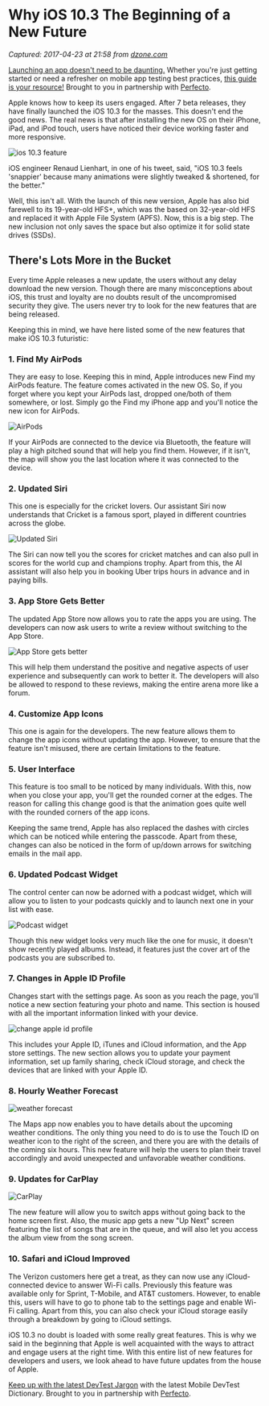 # Why iOS 10.3 The Beginning of a New Future

_Captured: 2017-04-23 at 21:58 from [dzone.com](https://dzone.com/articles/why-ios-103-the-beginning-of-a-new-future?edition=292909&utm_source=Daily%20Digest&utm_medium=email&utm_campaign=dd%202017-04-23)_

[Launching an app doesn't need to be daunting.](https://dzone.com/go?i=204132&u=http%3A%2F%2Finfo.perfectomobile.com%2Febook-mobile-app-testing-best-practices.html%3Futm_source%3Dbgm-dzonespon) Whether you're just getting started or need a refresher on mobile app testing best practices, [this guide is your resource!](https://dzone.com/go?i=204132&u=http%3A%2F%2Finfo.perfectomobile.com%2Febook-mobile-app-testing-best-practices.html%3Futm_source%3Dbgm-dzonespon) Brought to you in partnership with [Perfecto](https://dzone.com/go?i=204132&u=http%3A%2F%2Finfo.perfectomobile.com%2Febook-mobile-app-testing-best-practices.html%3Futm_source%3Dbgm-dzonespon).

Apple knows how to keep its users engaged. After 7 beta releases, they have finally launched the iOS 10.3 for the masses. This doesn't end the good news. The real news is that after installing the new OS on their iPhone, iPad, and iPod touch, users have noticed their device working faster and more responsive.

![ios 10.3 feature](https://11m5ki43y82budjol1gjvv5s-wpengine.netdna-ssl.com/wp-content/uploads/2017/04/ios-10.3-feature.jpg)

iOS engineer Renaud Lienhart, in one of his tweet, said, "iOS 10.3 feels 'snappier' because many animations were slightly tweaked & shortened, for the better."

Well, this isn't all. With the launch of this new version, Apple has also bid farewell to its 19-year-old HFS+, which was the based on 32-year-old HFS and replaced it with Apple File System (APFS). Now, this is a big step. The new inclusion not only saves the space but also optimize it for solid state drives (SSDs).

## There's Lots More in the Bucket

Every time Apple releases a new update, the users without any delay download the new version. Though there are many misconceptions about iOS, this trust and loyalty are no doubts result of the uncompromised security they give. The users never try to look for the new features that are being released.

Keeping this in mind, we have here listed some of the new features that make iOS 10.3 futuristic:

### 1\. Find My AirPods

They are easy to lose. Keeping this in mind, Apple introduces new Find my AirPods feature. The feature comes activated in the new OS. So, if you forget where you kept your AirPods last, dropped one/both of them somewhere, or lost. Simply go the Find my iPhone app and you'll notice the new icon for AirPods.

![AirPods](https://11m5ki43y82budjol1gjvv5s-wpengine.netdna-ssl.com/wp-content/uploads/2017/04/AirPods.jpg)

If your AirPods are connected to the device via Bluetooth, the feature will play a high pitched sound that will help you find them. However, if it isn't, the map will show you the last location where it was connected to the device.

### 2\. Updated Siri

This one is especially for the cricket lovers. Our assistant Siri now understands that Cricket is a famous sport, played in different countries across the globe.

![Updated Siri](https://11m5ki43y82budjol1gjvv5s-wpengine.netdna-ssl.com/wp-content/uploads/2017/04/Updated-Siri.jpg)

The Siri can now tell you the scores for cricket matches and can also pull in scores for the world cup and champions trophy. Apart from this, the AI assistant will also help you in booking Uber trips hours in advance and in paying bills.

### 3\. App Store Gets Better

The updated App Store now allows you to rate the apps you are using. The developers can now ask users to write a review without switching to the App Store.

![App Store gets better](https://11m5ki43y82budjol1gjvv5s-wpengine.netdna-ssl.com/wp-content/uploads/2017/04/App-Store-gets-better.jpg)

This will help them understand the positive and negative aspects of user experience and subsequently can work to better it. The developers will also be allowed to respond to these reviews, making the entire arena more like a forum.

### 4\. Customize App Icons

This one is again for the developers. The new feature allows them to change the app icons without updating the app. However, to ensure that the feature isn't misused, there are certain limitations to the feature.

### 5\. User Interface

This feature is too small to be noticed by many individuals. With this, now when you close your app, you'll get the rounded corner at the edges. The reason for calling this change good is that the animation goes quite well with the rounded corners of the app icons.

Keeping the same trend, Apple has also replaced the dashes with circles which can be noticed while entering the passcode. Apart from these, changes can also be noticed in the form of up/down arrows for switching emails in the mail app.

### 6\. Updated Podcast Widget

The control center can now be adorned with a podcast widget, which will allow you to listen to your podcasts quickly and to launch next one in your list with ease.

![Podcast widget](https://11m5ki43y82budjol1gjvv5s-wpengine.netdna-ssl.com/wp-content/uploads/2017/04/Podcast-widget.jpg)

Though this new widget looks very much like the one for music, it doesn't show recently played albums. Instead, it features just the cover art of the podcasts you are subscribed to.

### 7\. Changes in Apple ID Profile

Changes start with the settings page. As soon as you reach the page, you'll notice a new section featuring your photo and name. This section is housed with all the important information linked with your device.

![change apple id profile](https://11m5ki43y82budjol1gjvv5s-wpengine.netdna-ssl.com/wp-content/uploads/2017/04/change-apple-id-profile.jpg)

This includes your Apple ID, iTunes and iCloud information, and the App store settings. The new section allows you to update your payment information, set up family sharing, check iCloud storage, and check the devices that are linked with your Apple ID.

### 8\. Hourly Weather Forecast

![weather forecast](https://11m5ki43y82budjol1gjvv5s-wpengine.netdna-ssl.com/wp-content/uploads/2017/04/weather-forecast.jpg)

The Maps app now enables you to have details about the upcoming weather conditions. The only thing you need to do is to use the Touch ID on weather icon to the right of the screen, and there you are with the details of the coming six hours. This new feature will help the users to plan their travel accordingly and avoid unexpected and unfavorable weather conditions.

### 9\. Updates for CarPlay

![CarPlay](https://11m5ki43y82budjol1gjvv5s-wpengine.netdna-ssl.com/wp-content/uploads/2017/04/CarPlay.jpg)

The new feature will allow you to switch apps without going back to the home screen first. Also, the music app gets a new "Up Next" screen featuring the list of songs that are in the queue, and will also let you access the album view from the song screen.

### 10\. Safari and iCloud Improved

The Verizon customers here get a treat, as they can now use any iCloud-connected device to answer Wi-Fi calls. Previously this feature was available only for Sprint, T-Mobile, and AT&T customers. However, to enable this, users will have to go to phone tab to the settings page and enable Wi-Fi calling. Apart from this, you can also check your iCloud storage easily through a breakdown by going to iCloud settings.

iOS 10.3 no doubt is loaded with some really great features. This is why we said in the beginning that Apple is well acquainted with the ways to attract and engage users at the right time. With this entire list of new features for developers and users, we look ahead to have future updates from the house of Apple.

[Keep up with the latest DevTest Jargon](https://dzone.com/go?i=204133&u=http%3A%2F%2Finfo.perfectomobile.com%2Fmobile-devtest-dictionary.html%3Futm_source%3Dmmg-dzonespon) with the latest Mobile DevTest Dictionary. Brought to you in partnership with [Perfecto](https://dzone.com/go?i=204133&u=http%3A%2F%2Finfo.perfectomobile.com%2Fmobile-devtest-dictionary.html%3Futm_source%3Dmmg-dzonespon).
